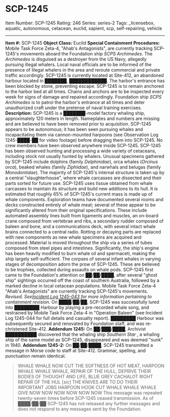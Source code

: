 # SCP-1245
Item Number: SCP-1245
Rating: 246
Series: series-2
Tags: _licensebox, aquatic, autonomous, cetacean, euclid, sapient, scp, self-repairing, vehicle

---

**Item #:** SCP-1245
**Object Class:** Euclid
**Special Containment Procedures:** Mobile Task Force Zeta-4, "Ahab's Antagonists", are currently tracking SCP-1245's movements aboard the Foundation ship _SCPS Archimedes_. The _Archimedes_ is disguised as a destroyer from the US Navy, allegedly pursuing illegal whalers. Local naval officials are to be informed of the presence of illegal whalers in the area and reroute commercial and private traffic accordingly.
SCP-1245 is currently located at Site-412, an abandoned harbour located in ███████, ████████████. The harbor's entrance has been blocked by stone, preventing escape. SCP-1245 is to remain anchored to the harbor bed at all times. Chains and anchors are to be inspected every week for signs of damage and repaired accordingly. Foundation ship _SCPS Archimedes_ is to patrol the harbor's entrance at all times and deter unauthorized craft under the pretense of naval training exercises.
**Description:** SCP-1245 is a ███████-model factory whaling ship, approximately 120 meters in length. Nameplates and numbers are missing and are believed to have been removed prior to acquisition. SCP-1245 appears to be autonomous; it has been seen pursuing whales and incapacitating them via cannon-mounted harpoons (see Observation Log 1245-████-██ for video footage) before dragging them into SCP-1245. No crew members have been observed anywhere inside SCP-1245. SCP-1245 has been observed hunting and processing a wide variety of cetaceans, including stock not usually hunted by whalers. Unusual specimens gathered by SCP-1245 include dolphins (family _Delphinidae_), orca whales (_Orcinus orca_), beaked whales (family _Ziphiidae_), and narwhals and belugas (family _Monodontidae_).
The majority of SCP-1245's internal structure is taken up by a central "slaughterhouse", where whale carcasses are dissected and their parts sorted for future use. SCP-1245 uses tissue obtained from whale carcasses to maintain its structure and build new additions to its hull. It is estimated that roughly 65% of SCP-1245's current mass is made up of whale components. Exploration teams have documented several rooms and decks constructed entirely of whale meat; several of these appear to be significantly altered from their original specifications. These include automated assembly lines built from ligaments and muscles, an on-board crane composed from vertebrae and ribs, a secondary rudder composed of baleen and bone, and a communications deck, with several intact whale brains connected to a central radio.
Rotting or decaying parts are replaced with new components as new whale specimens are acquired and processed. Material is moved throughout the ship via a series of tubes composed from steel pipes and intestines. Significantly, the ship's engine has been heavily modified to burn whale oil and spermaceti, making the ship largely self-sufficient.
The corpses of several infant whales in varying stages of decomposition adorn the prow of SCP-1245. These are believed to be trophies, collected during assaults on whale pods.
SCP-1245 first came to the Foundation's attention on ██/██/████, after several "ghost ship" sightings occurred off the coast of southern Australia, followed by a marked decline in local cetacean populations. Mobile Task Force Zeta-4 "Ahab's Antagonists" are currently tracking SCP-1245's movements. _Revised. See[Incident Log 1245-043](/incident-log-1245-043) for more information pertaining to containment revision._
On ████/██/██, SCP-1245 was successfully lured into ████████ Harbour by playing a pre-recorded whale song, and restrained by Mobile Task Force Zeta-4 in "Operation Baleen" (see Incident Log 1245-044 for full details and casualty report). ████████ Harbour was subsequently secured and renovated by Foundation staff, and was re-christened Site-412.
**Addendum 1245:** On ██/███/████, Archivist ██████████ discovered that the whaling ship _Southern Star_ , a whaling ship of the same model as SCP-1245, disappeared and was deemed "sunk" in 1940.
**Addendum 1245-2:** On ██/██/████, SCP-1245 transmitted a message in Morse code to staff at Site-412. Grammar, spelling, and punctuation remain identical.
> WHALE WHALE NOW CUT THE SOFTNESS OF HOT MEAT, HARPOON WHALE WHALE WHALE, REPAIR OF THE HULL, DEPRIVE THEIR BODIES OF THOUGHT AND LIFE, BLUE GREY CACHALOT RIGHT REPAIR OF THE HUL [_sic_] THE KNIVES ARE TO DO THEIR IMPORTANT JOBS HARPOON HOOK CUT WHALE WHALE WHALE GIVE NOW NOW NOW NOW NOW NOW
This message was repeated twenty-seven times before SCP-1245 ceased transmission. As of ████/██/██ SCP-1245 has not released any further messages and does not respond to any messages sent by the Foundation.